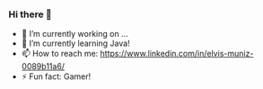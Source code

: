 ### Hi there 👋

- 🔭 I’m currently working on ...
- 🌱 I’m currently learning Java!
- 📫 How to reach me: https://www.linkedin.com/in/elvis-muniz-0089b11a6/
- ⚡ Fun fact: Gamer!
